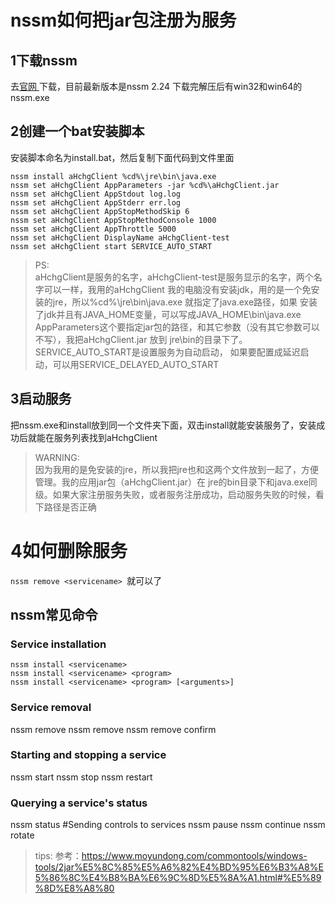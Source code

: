 # nssm如何把jar包注册为服务
## 

## 1下载nssm
去[官网 ](https://nssm.cc/download)下载，目前最新版本是nssm 2.24 下载完解压后有win32和win64的nssm.exe

## 2创建一个bat安装脚本
安装脚本命名为install.bat，然后复制下面代码到文件里面
```shell
nssm install aHchgClient %cd%\jre\bin\java.exe 
nssm set aHchgClient AppParameters -jar %cd%\aHchgClient.jar 
nssm set aHchgClient AppStdout log.log 
nssm set aHchgClient AppStderr err.log 
nssm set aHchgClient AppStopMethodSkip 6 
nssm set aHchgClient AppStopMethodConsole 1000 
nssm set aHchgClient AppThrottle 5000 
nssm set aHchgClient DisplayName aHchgClient-test
nssm set aHchgClient start SERVICE_AUTO_START
```

> PS:  
aHchgClient是服务的名字，aHchgClient-test是服务显示的名字，两个名字可以一样，我用的aHchgClient
我的电脑没有安装jdk，用的是一个免安装的jre，所以%cd%\jre\bin\java.exe 就指定了java.exe路径，如果 安装了jdk并且有JAVA_HOME变量，可以写成JAVA_HOME\bin\java.exe
AppParameters这个要指定jar包的路径，和其它参数（没有其它参数可以不写），我把aHchgClient.jar 放到 jre\bin的目录下了。
SERVICE_AUTO_START是设置服务为自动启动， 如果要配置成延迟启动，可以用SERVICE_DELAYED_AUTO_START

## 3启动服务
把nssm.exe和install放到同一个文件夹下面，双击install就能安装服务了，安装成功后就能在服务列表找到aHchgClient 

> WARNING:  
因为我用的是免安装的jre，所以我把jre也和这两个文件放到一起了，方便管理。我的应用jar包（aHchgClient.jar）在 jre的bin目录下和java.exe同级。如果大家注册服务失败，或者服务注册成功，启动服务失败的时候，看下路径是否正确

#  4如何删除服务
`nssm remove <servicename> `就可以了

## nssm常见命令
### Service installation
```shell
nssm install <servicename>
nssm install <servicename> <program>
nssm install <servicename> <program> [<arguments>]
```

### Service removal
nssm remove
nssm remove <servicename>
nssm remove <servicename> confirm

### Starting and stopping a service
nssm start <servicename>
nssm stop <servicename>
nssm restart <servicename>

### Querying a service's status
nssm status <servicename>
#Sending controls to services
nssm pause <servicename>
nssm continue <servicename>
nssm rotate <servicename>

> tips: 
参考：https://www.moyundong.com/commontools/windows-tools/2jar%E5%8C%85%E5%A6%82%E4%BD%95%E6%B3%A8%E5%86%8C%E4%B8%BA%E6%9C%8D%E5%8A%A1.html#%E5%89%8D%E8%A8%80

